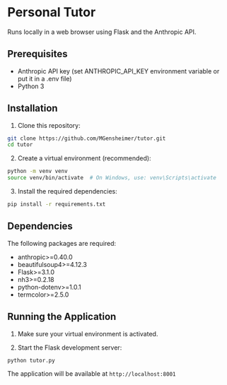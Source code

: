 # Personal Tutor

Runs locally in a web browser using Flask and the Anthropic API.

## Prerequisites

- Anthropic API key (set ANTHROPIC_API_KEY environment variable or put it in a .env file)
- Python 3

## Installation

1. Clone this repository:

```bash
git clone https://github.com/MGensheimer/tutor.git
cd tutor
```

2. Create a virtual environment (recommended):

```bash
python -m venv venv
source venv/bin/activate  # On Windows, use: venv\Scripts\activate
```

3. Install the required dependencies:

```bash
pip install -r requirements.txt
```

## Dependencies

The following packages are required:
- anthropic>=0.40.0
- beautifulsoup4>=4.12.3
- Flask>=3.1.0
- nh3>=0.2.18
- python-dotenv>=1.0.1
- termcolor>=2.5.0

## Running the Application

1. Make sure your virtual environment is activated.

2. Start the Flask development server:

```bash
python tutor.py
```

The application will be available at `http://localhost:8001`
